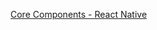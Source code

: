[Core Components - React Native](https://reactnative.dev/docs/intro-react-native-components#core-components)
